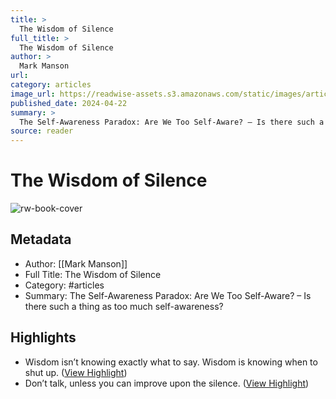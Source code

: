 ```yaml
---
title: >
  The Wisdom of Silence
full_title: >
  The Wisdom of Silence
author: >
  Mark Manson
url: 
category: articles
image_url: https://readwise-assets.s3.amazonaws.com/static/images/article3.5c705a01b476.png
published_date: 2024-04-22
summary: >
  The Self-Awareness Paradox: Are We Too Self-Aware? – Is there such a thing as too much self-awareness?
source: reader
---
```

# The Wisdom of Silence

![rw-book-cover](https://readwise-assets.s3.amazonaws.com/static/images/article3.5c705a01b476.png)

## Metadata
- Author: [[Mark Manson]]
- Full Title: The Wisdom of Silence
- Category: #articles
- Summary: The Self-Awareness Paradox: Are We Too Self-Aware? – Is there such a thing as too much self-awareness?

## Highlights
- Wisdom isn’t knowing exactly what to say. Wisdom is knowing when to shut up. ([View Highlight](https://read.readwise.io/read/01hw2yzfmg2zxv338jx52tc9ja))
- Don’t talk, unless you can improve upon the silence. ([View Highlight](https://read.readwise.io/read/01hw2yzpj39wzew3ddj4ked8km))


